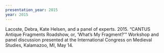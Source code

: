 ```yaml
---
presentation_year: 2015
year: 2015
---
```


Lacoste, Debra, Kate Helsen, and a panel of experts. 2015. “CANTUS Antique Fragments Roadshow, or, ‘What’s My Fragment?’” Workshop and panel discussion presented at the International Congress on Medieval Studies, Kalamazoo, MI, May 14.
